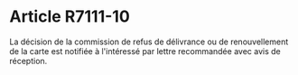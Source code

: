 # Article R7111-10

  
La décision de la commission de refus de délivrance ou de renouvellement de la carte est notifiée à l'intéressé par lettre recommandée avec avis de réception.